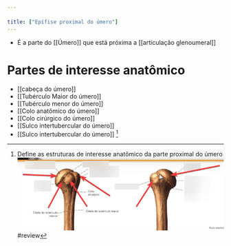 ```yaml
---

title: ["Epífise proximal do úmero"]
---
```

+ É a parte do [[Úmero]] que está próxima a [[articulação glenoumeral]]

# Partes de interesse anatômico
+ [[cabeça do úmero]]
+ [[Tubérculo Maior do úmero]]
+ [[Tubérculo menor do úmero]]
+ [[Colo anatômico do úmero]]
+ [[Colo cirúrgico do úmero]]
+ [[Sulco intertubercular do úmero]]
+ [[Sulco intertubercular do úmero]] [^270490]

[^270490]: Define as estruturas de interesse anatômico da parte proximal do úmero ![Pasted image 20210330005340.png](Pasted%20image%2020210330005340.png)#review 
